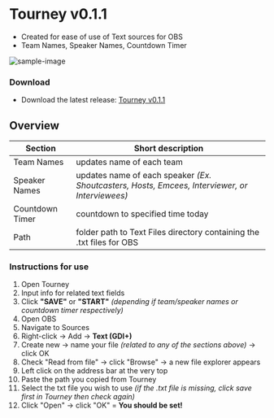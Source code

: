 # Tourney v0.1.1
- Created for ease of use of Text sources for OBS
- Team Names, Speaker Names, Countdown Timer

![sample-image](https://i.ibb.co/k3FNvTt/Screenshot-2022-04-19-223218.jpg)

### Download
- Download the latest release: [Tourney v0.1.1](https://github.com/Eightttt/Tourney/releases)

## Overview
Section | Short description
------------ | -------------
Team Names | updates name of each team
Speaker Names | updates name of each speaker *(Ex. Shoutcasters, Hosts, Emcees, Interviewer, or Interviewees)*
Countdown Timer | countdown to specified time today
Path | folder path to Text Files directory containing the .txt files for OBS

### Instructions for use
1. Open Tourney
2. Input info for related text fields
3. Click **"SAVE"** or **"START"** *(depending if team/speaker names or countdown timer respectively)*
4. Open OBS
5. Navigate to Sources
6. Right-click -> Add -> **Text (GDI+)**
7. Create new -> name your file *(related to any of the sections above)* -> click OK 
8. Check "Read from file" -> click "Browse" -> a new file explorer appears
9. Left click on the address bar at the very top
10. Paste the path you copied from Tourney
11. Select the txt file you wish to use *(if the .txt file is missing, click save first in Tourney then check again)*
12. Click "Open" -> click "OK" = **You should be set!**

